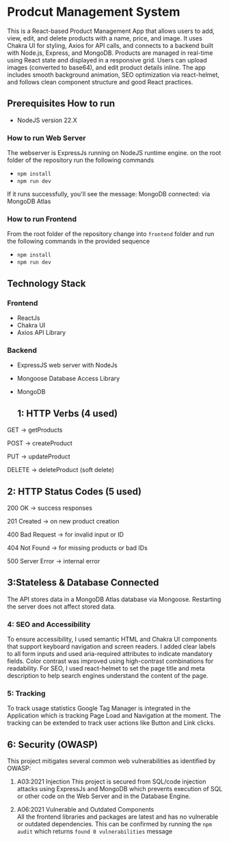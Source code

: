 # Prodcut Management System
This is a React-based Product Management App that allows users to add, view, edit, and delete products with a name, price, and image. It uses Chakra UI for styling, Axios for API calls, and connects to a backend built with Node.js, Express, and MongoDB. Products are managed in real-time using React state and displayed in a responsive grid. Users can upload images (converted to base64), and edit product details inline. The app includes smooth background animation, SEO optimization via react-helmet, and follows clean component structure and good React practices.

## Prerequisites How to run
- NodeJS version 22.X

###  How to run Web Server
The webserver is ExpressJs running on NodeJS runtime engine. on the root folder of the repository run the following commands
- `npm install`
- `npm run dev`
  
If it runs successfully, you'll see the message: MongoDB connected: via MongoDB Atlas

###  How to run Frontend
From the root folder of the repository change into `frontend` folder and run the following commands in the provided sequence
- `npm install`
- `npm run dev`
    
## Technology Stack

### Frontend
- ReactJs
- Chakra UI
- Axios API Library

### Backend
- ExpressJS web server with NodeJs
- Mongoose Database Access Library
- MongoDB

  ## 1: HTTP Verbs (4 used)

 GET → getProducts

POST → createProduct

PUT → updateProduct

DELETE → deleteProduct (soft delete)

## 2: HTTP Status Codes (5 used)

200 OK → success responses

201 Created → on new product creation

400 Bad Request → for invalid input or ID

404 Not Found → for missing products or bad IDs

500 Server Error → internal error

## 3:Stateless & Database Connected
The API stores data in a MongoDB Atlas database via Mongoose. Restarting the server does not affect stored data.

### 4: SEO and Accessibility

To ensure accessibility, I used semantic HTML and Chakra UI components that support keyboard navigation and screen readers. I added clear labels to all form inputs and used aria-required attributes to indicate mandatory fields. Color contrast was improved using high-contrast combinations for readability. 
For SEO, I used react-helmet to set the page title and meta description to help search engines understand the content of the page.

### 5: Tracking
To track usage statistics Google Tag Manager is integrated in the Application which is tracking Page Load and Navigation at the moment. The tracking can be extended to track user actions like Button and Link clicks.  

## 6: Security (OWASP)
This project mitigates several common web vulnerabilities as identified by OWASP:

1. A03:2021 Injection
   This project is secured from SQL/code injection attacks using ExpressJs and MongoDB which prevents execution of SQL or other code on the Web Server and in the Database Engine.

2. A06:2021 Vulnerable and Outdated Components    
   All the frontend libraries and packages are latest and has no vulnerable or outdated dependencies. This can be confirmed by running the `npm audit` which returns `found 0 vulnerabilities` message


